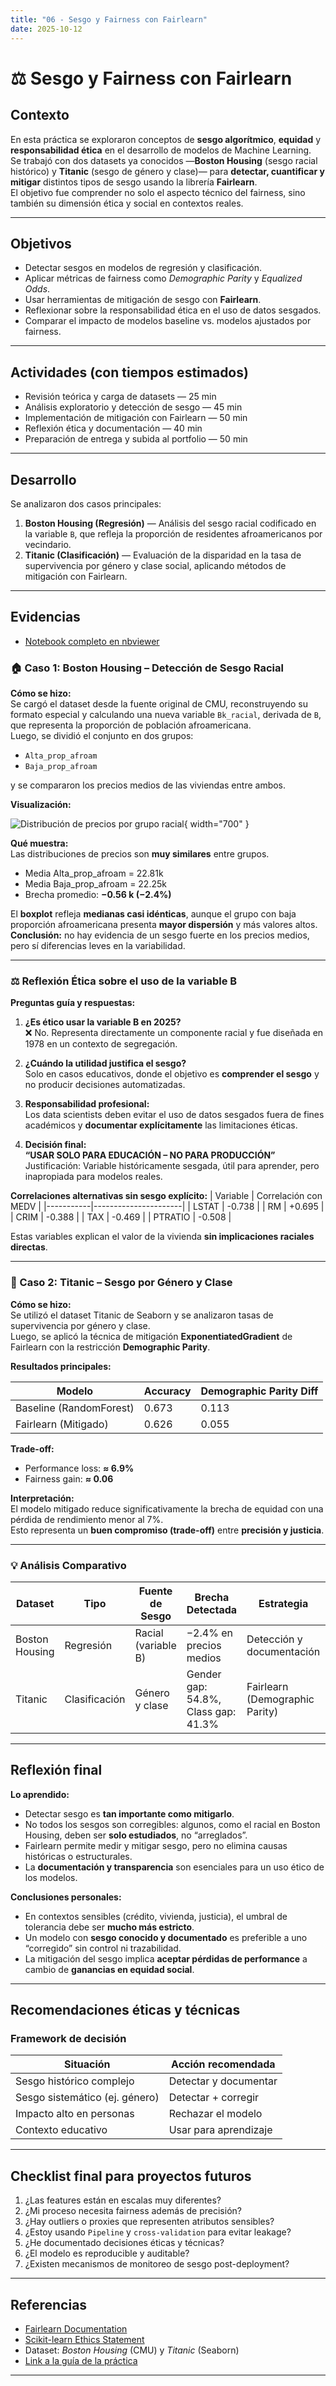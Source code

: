 ```yaml
---
title: "06 - Sesgo y Fairness con Fairlearn"
date: 2025-10-12
---
```


# ⚖️ Sesgo y Fairness con Fairlearn

## Contexto

En esta práctica se exploraron conceptos de **sesgo algorítmico**, **equidad** y **responsabilidad ética** en el desarrollo de modelos de Machine Learning.  
Se trabajó con dos datasets ya conocidos —**Boston Housing** (sesgo racial histórico) y **Titanic** (sesgo de género y clase)— para **detectar, cuantificar y mitigar** distintos tipos de sesgo usando la librería **Fairlearn**.  
El objetivo fue comprender no solo el aspecto técnico del fairness, sino también su dimensión ética y social en contextos reales.

---

## Objetivos

- Detectar sesgos en modelos de regresión y clasificación.
- Aplicar métricas de fairness como *Demographic Parity* y *Equalized Odds*.
- Usar herramientas de mitigación de sesgo con **Fairlearn**.
- Reflexionar sobre la responsabilidad ética en el uso de datos sesgados.
- Comparar el impacto de modelos baseline vs. modelos ajustados por fairness.

---

## Actividades (con tiempos estimados)

- Revisión teórica y carga de datasets — 25 min  
- Análisis exploratorio y detección de sesgo — 45 min  
- Implementación de mitigación con Fairlearn — 50 min  
- Reflexión ética y documentación — 40 min  
- Preparación de entrega y subida al portfolio — 50 min  

---

## Desarrollo

Se analizaron dos casos principales:

1. **Boston Housing (Regresión)** — Análisis del sesgo racial codificado en la variable `B`, que refleja la proporción de residentes afroamericanos por vecindario.  
2. **Titanic (Clasificación)** — Evaluación de la disparidad en la tasa de supervivencia por género y clase social, aplicando métodos de mitigación con Fairlearn.

---

## Evidencias

- [Notebook completo en nbviewer](https://nbviewer.org/github/naguer019/IA-portfolio/blob/main/docs/recursos_files/nueve.ipynb)

### 🏠 Caso 1: Boston Housing – Detección de Sesgo Racial

**Cómo se hizo:**  
Se cargó el dataset desde la fuente original de CMU, reconstruyendo su formato especial y calculando una nueva variable `Bk_racial`, derivada de `B`, que representa la proporción de población afroamericana.  
Luego, se dividió el conjunto en dos grupos:

- `Alta_prop_afroam`
- `Baja_prop_afroam`

y se compararon los precios medios de las viviendas entre ambos.

**Visualización:**

![Distribución de precios por grupo racial](../assets/ent6-prac7-Distribución-precios-grupo-racial.png){ width="700" }

**Qué muestra:**  
Las distribuciones de precios son **muy similares** entre grupos.  
- Media Alta_prop_afroam = 22.81k  
- Media Baja_prop_afroam = 22.25k  
- Brecha promedio: **−0.56 k (−2.4%)**

El **boxplot** refleja **medianas casi idénticas**, aunque el grupo con baja proporción afroamericana presenta **mayor dispersión** y más valores altos.  
**Conclusión:** no hay evidencia de un sesgo fuerte en los precios medios, pero sí diferencias leves en la variabilidad.

---

### ⚖️ Reflexión Ética sobre el uso de la variable B

**Preguntas guía y respuestas:**

1. **¿Es ético usar la variable B en 2025?**  
   ❌ No. Representa directamente un componente racial y fue diseñada en 1978 en un contexto de segregación.

2. **¿Cuándo la utilidad justifica el sesgo?**  
   Solo en casos educativos, donde el objetivo es **comprender el sesgo** y no producir decisiones automatizadas.

3. **Responsabilidad profesional:**  
   Los data scientists deben evitar el uso de datos sesgados fuera de fines académicos y **documentar explícitamente** las limitaciones éticas.

4. **Decisión final:**  
   **“USAR SOLO PARA EDUCACIÓN – NO PARA PRODUCCIÓN”**  
   Justificación: Variable históricamente sesgada, útil para aprender, pero inapropiada para modelos reales.

**Correlaciones alternativas sin sesgo explícito:**
| Variable | Correlación con MEDV |
|-----------|----------------------|
| LSTAT | -0.738 |
| RM | +0.695 |
| CRIM | -0.388 |
| TAX | -0.469 |
| PTRATIO | -0.508 |

Estas variables explican el valor de la vivienda **sin implicaciones raciales directas**.

---

### 🚢 Caso 2: Titanic – Sesgo por Género y Clase

**Cómo se hizo:**  
Se utilizó el dataset Titanic de Seaborn y se analizaron tasas de supervivencia por género y clase.  
Luego, se aplicó la técnica de mitigación **ExponentiatedGradient** de Fairlearn con la restricción **Demographic Parity**.

**Resultados principales:**

| Modelo | Accuracy | Demographic Parity Diff |
|---------|-----------|--------------------------|
| Baseline (RandomForest) | 0.673 | 0.113 |
| Fairlearn (Mitigado) | 0.626 | 0.055 |

**Trade-off:**
- Performance loss: **≈ 6.9%**
- Fairness gain: **≈ 0.06**

**Interpretación:**  
El modelo mitigado reduce significativamente la brecha de equidad con una pérdida de rendimiento menor al 7%.  
Esto representa un **buen compromiso (trade-off)** entre **precisión y justicia**.

---

### 💡 Análisis Comparativo

| Dataset | Tipo | Fuente de Sesgo | Brecha Detectada | Estrategia | Resultado Ético |
|----------|------|-----------------|------------------|-------------|-----------------|
| Boston Housing | Regresión | Racial (variable B) | −2.4% en precios medios | Detección y documentación | ❌ No usar en producción |
| Titanic | Clasificación | Género y clase | Gender gap: 54.8%, Class gap: 41.3% | Fairlearn (Demographic Parity) | ✅ Uso mitigado posible |

---

## Reflexión final

**Lo aprendido:**
- Detectar sesgo es **tan importante como mitigarlo**.  
- No todos los sesgos son corregibles: algunos, como el racial en Boston Housing, deben ser **solo estudiados**, no “arreglados”.  
- Fairlearn permite medir y mitigar sesgo, pero no elimina causas históricas o estructurales.  
- La **documentación y transparencia** son esenciales para un uso ético de los modelos.

**Conclusiones personales:**
- En contextos sensibles (crédito, vivienda, justicia), el umbral de tolerancia debe ser **mucho más estricto**.  
- Un modelo con **sesgo conocido y documentado** es preferible a uno “corregido” sin control ni trazabilidad.  
- La mitigación del sesgo implica **aceptar pérdidas de performance** a cambio de **ganancias en equidad social**.

---

## Recomendaciones éticas y técnicas

### Framework de decisión

| Situación | Acción recomendada |
|------------|-------------------|
| Sesgo histórico complejo | Detectar y documentar |
| Sesgo sistemático (ej. género) | Detectar + corregir |
| Impacto alto en personas | Rechazar el modelo |
| Contexto educativo | Usar para aprendizaje |

---

## Checklist final para proyectos futuros

1. ¿Las features están en escalas muy diferentes?  
2. ¿Mi proceso necesita fairness además de precisión?  
3. ¿Hay outliers o proxies que representen atributos sensibles?  
4. ¿Estoy usando `Pipeline` y `cross-validation` para evitar leakage?  
5. ¿He documentado decisiones éticas y técnicas?  
6. ¿El modelo es reproducible y auditable?  
7. ¿Existen mecanismos de monitoreo de sesgo post-deployment?

---

## Referencias

- [Fairlearn Documentation](https://fairlearn.org/)  
- [Scikit-learn Ethics Statement](https://scikit-learn.org/stable/whats_new/v0.24.html#ethics)  
- Dataset: *Boston Housing* (CMU) y *Titanic* (Seaborn)  
- [Link a la guía de la práctica](https://juanfkurucz.com/ucu-id/ut2/07-sesgo-y-fairness/)

---
